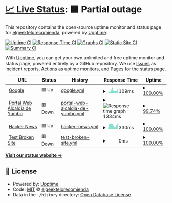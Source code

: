 # [📈 Live Status](https://demo.upptime.js.org): <!--live status--> **🟧 Partial outage**

This repository contains the open-source uptime monitor and status page for [elgeektelorecomienda](https://demo.upptime.js.org), powered by [Upptime](https://github.com/upptime/upptime).

[![Uptime CI](https://github.com/elgeektelorecomienda/upptime/workflows/Uptime%20CI/badge.svg)](https://github.com/elgeektelorecomienda/upptime/actions?query=workflow%3A%22Uptime+CI%22)
[![Response Time CI](https://github.com/elgeektelorecomienda/upptime/workflows/Response%20Time%20CI/badge.svg)](https://github.com/elgeektelorecomienda/upptime/actions?query=workflow%3A%22Response+Time+CI%22)
[![Graphs CI](https://github.com/elgeektelorecomienda/upptime/workflows/Graphs%20CI/badge.svg)](https://github.com/elgeektelorecomienda/upptime/actions?query=workflow%3A%22Graphs+CI%22)
[![Static Site CI](https://github.com/elgeektelorecomienda/upptime/workflows/Static%20Site%20CI/badge.svg)](https://github.com/elgeektelorecomienda/upptime/actions?query=workflow%3A%22Static+Site+CI%22)
[![Summary CI](https://github.com/elgeektelorecomienda/upptime/workflows/Summary%20CI/badge.svg)](https://github.com/elgeektelorecomienda/upptime/actions?query=workflow%3A%22Summary+CI%22)

With [Upptime](https://upptime.js.org), you can get your own unlimited and free uptime monitor and status page, powered entirely by a GitHub repository. We use [Issues](https://github.com/elgeektelorecomienda/upptime/issues) as incident reports, [Actions](https://github.com/elgeektelorecomienda/upptime/actions) as uptime monitors, and [Pages](https://demo.upptime.js.org) for the status page.

<!--start: status pages-->
<!-- This summary is generated by Upptime (https://github.com/upptime/upptime) -->
<!-- Do not edit this manually, your changes will be overwritten -->
<!-- prettier-ignore -->
| URL | Status | History | Response Time | Uptime |
| --- | ------ | ------- | ------------- | ------ |
| <img alt="" src="https://icons.duckduckgo.com/ip3/www.google.com.ico" height="13"> [Google](https://www.google.com) | 🟩 Up | [google.yml](https://github.com/elgeektelorecomienda/UpTime/commits/HEAD/history/google.yml) | <details><summary><img alt="Response time graph" src="./graphs/google/response-time-week.png" height="20"> 109ms</summary><br><a href="https://elgeektelorecomienda.github.io/upptime/history/google"><img alt="Response time 101" src="https://img.shields.io/endpoint?url=https%3A%2F%2Fraw.githubusercontent.com%2Felgeektelorecomienda%2FUpTime%2FHEAD%2Fapi%2Fgoogle%2Fresponse-time.json"></a><br><a href="https://elgeektelorecomienda.github.io/upptime/history/google"><img alt="24-hour response time 99" src="https://img.shields.io/endpoint?url=https%3A%2F%2Fraw.githubusercontent.com%2Felgeektelorecomienda%2FUpTime%2FHEAD%2Fapi%2Fgoogle%2Fresponse-time-day.json"></a><br><a href="https://elgeektelorecomienda.github.io/upptime/history/google"><img alt="7-day response time 109" src="https://img.shields.io/endpoint?url=https%3A%2F%2Fraw.githubusercontent.com%2Felgeektelorecomienda%2FUpTime%2FHEAD%2Fapi%2Fgoogle%2Fresponse-time-week.json"></a><br><a href="https://elgeektelorecomienda.github.io/upptime/history/google"><img alt="30-day response time 105" src="https://img.shields.io/endpoint?url=https%3A%2F%2Fraw.githubusercontent.com%2Felgeektelorecomienda%2FUpTime%2FHEAD%2Fapi%2Fgoogle%2Fresponse-time-month.json"></a><br><a href="https://elgeektelorecomienda.github.io/upptime/history/google"><img alt="1-year response time 106" src="https://img.shields.io/endpoint?url=https%3A%2F%2Fraw.githubusercontent.com%2Felgeektelorecomienda%2FUpTime%2FHEAD%2Fapi%2Fgoogle%2Fresponse-time-year.json"></a></details> | <details><summary><a href="https://elgeektelorecomienda.github.io/upptime/history/google">100.00%</a></summary><a href="https://elgeektelorecomienda.github.io/upptime/history/google"><img alt="All-time uptime 100.00%" src="https://img.shields.io/endpoint?url=https%3A%2F%2Fraw.githubusercontent.com%2Felgeektelorecomienda%2FUpTime%2FHEAD%2Fapi%2Fgoogle%2Fuptime.json"></a><br><a href="https://elgeektelorecomienda.github.io/upptime/history/google"><img alt="24-hour uptime 100.00%" src="https://img.shields.io/endpoint?url=https%3A%2F%2Fraw.githubusercontent.com%2Felgeektelorecomienda%2FUpTime%2FHEAD%2Fapi%2Fgoogle%2Fuptime-day.json"></a><br><a href="https://elgeektelorecomienda.github.io/upptime/history/google"><img alt="7-day uptime 100.00%" src="https://img.shields.io/endpoint?url=https%3A%2F%2Fraw.githubusercontent.com%2Felgeektelorecomienda%2FUpTime%2FHEAD%2Fapi%2Fgoogle%2Fuptime-week.json"></a><br><a href="https://elgeektelorecomienda.github.io/upptime/history/google"><img alt="30-day uptime 100.00%" src="https://img.shields.io/endpoint?url=https%3A%2F%2Fraw.githubusercontent.com%2Felgeektelorecomienda%2FUpTime%2FHEAD%2Fapi%2Fgoogle%2Fuptime-month.json"></a><br><a href="https://elgeektelorecomienda.github.io/upptime/history/google"><img alt="1-year uptime 99.99%" src="https://img.shields.io/endpoint?url=https%3A%2F%2Fraw.githubusercontent.com%2Felgeektelorecomienda%2FUpTime%2FHEAD%2Fapi%2Fgoogle%2Fuptime-year.json"></a></details>
| <img alt="" src="https://icons.duckduckgo.com/ip3/www.yumbo.gov.co.ico" height="13"> [Portal Web Alcaldia de Yumbo](https://www.yumbo.gov.co) | 🟥 Down | [portal-web-alcaldia-de-yumbo.yml](https://github.com/elgeektelorecomienda/UpTime/commits/HEAD/history/portal-web-alcaldia-de-yumbo.yml) | <details><summary><img alt="Response time graph" src="./graphs/portal-web-alcaldia-de-yumbo/response-time-week.png" height="20"> 1334ms</summary><br><a href="https://elgeektelorecomienda.github.io/upptime/history/portal-web-alcaldia-de-yumbo"><img alt="Response time 1555" src="https://img.shields.io/endpoint?url=https%3A%2F%2Fraw.githubusercontent.com%2Felgeektelorecomienda%2FUpTime%2FHEAD%2Fapi%2Fportal-web-alcaldia-de-yumbo%2Fresponse-time.json"></a><br><a href="https://elgeektelorecomienda.github.io/upptime/history/portal-web-alcaldia-de-yumbo"><img alt="24-hour response time 1583" src="https://img.shields.io/endpoint?url=https%3A%2F%2Fraw.githubusercontent.com%2Felgeektelorecomienda%2FUpTime%2FHEAD%2Fapi%2Fportal-web-alcaldia-de-yumbo%2Fresponse-time-day.json"></a><br><a href="https://elgeektelorecomienda.github.io/upptime/history/portal-web-alcaldia-de-yumbo"><img alt="7-day response time 1334" src="https://img.shields.io/endpoint?url=https%3A%2F%2Fraw.githubusercontent.com%2Felgeektelorecomienda%2FUpTime%2FHEAD%2Fapi%2Fportal-web-alcaldia-de-yumbo%2Fresponse-time-week.json"></a><br><a href="https://elgeektelorecomienda.github.io/upptime/history/portal-web-alcaldia-de-yumbo"><img alt="30-day response time 1446" src="https://img.shields.io/endpoint?url=https%3A%2F%2Fraw.githubusercontent.com%2Felgeektelorecomienda%2FUpTime%2FHEAD%2Fapi%2Fportal-web-alcaldia-de-yumbo%2Fresponse-time-month.json"></a><br><a href="https://elgeektelorecomienda.github.io/upptime/history/portal-web-alcaldia-de-yumbo"><img alt="1-year response time 1464" src="https://img.shields.io/endpoint?url=https%3A%2F%2Fraw.githubusercontent.com%2Felgeektelorecomienda%2FUpTime%2FHEAD%2Fapi%2Fportal-web-alcaldia-de-yumbo%2Fresponse-time-year.json"></a></details> | <details><summary><a href="https://elgeektelorecomienda.github.io/upptime/history/portal-web-alcaldia-de-yumbo">99.74%</a></summary><a href="https://elgeektelorecomienda.github.io/upptime/history/portal-web-alcaldia-de-yumbo"><img alt="All-time uptime 99.54%" src="https://img.shields.io/endpoint?url=https%3A%2F%2Fraw.githubusercontent.com%2Felgeektelorecomienda%2FUpTime%2FHEAD%2Fapi%2Fportal-web-alcaldia-de-yumbo%2Fuptime.json"></a><br><a href="https://elgeektelorecomienda.github.io/upptime/history/portal-web-alcaldia-de-yumbo"><img alt="24-hour uptime 99.99%" src="https://img.shields.io/endpoint?url=https%3A%2F%2Fraw.githubusercontent.com%2Felgeektelorecomienda%2FUpTime%2FHEAD%2Fapi%2Fportal-web-alcaldia-de-yumbo%2Fuptime-day.json"></a><br><a href="https://elgeektelorecomienda.github.io/upptime/history/portal-web-alcaldia-de-yumbo"><img alt="7-day uptime 99.74%" src="https://img.shields.io/endpoint?url=https%3A%2F%2Fraw.githubusercontent.com%2Felgeektelorecomienda%2FUpTime%2FHEAD%2Fapi%2Fportal-web-alcaldia-de-yumbo%2Fuptime-week.json"></a><br><a href="https://elgeektelorecomienda.github.io/upptime/history/portal-web-alcaldia-de-yumbo"><img alt="30-day uptime 99.50%" src="https://img.shields.io/endpoint?url=https%3A%2F%2Fraw.githubusercontent.com%2Felgeektelorecomienda%2FUpTime%2FHEAD%2Fapi%2Fportal-web-alcaldia-de-yumbo%2Fuptime-month.json"></a><br><a href="https://elgeektelorecomienda.github.io/upptime/history/portal-web-alcaldia-de-yumbo"><img alt="1-year uptime 99.64%" src="https://img.shields.io/endpoint?url=https%3A%2F%2Fraw.githubusercontent.com%2Felgeektelorecomienda%2FUpTime%2FHEAD%2Fapi%2Fportal-web-alcaldia-de-yumbo%2Fuptime-year.json"></a></details>
| <img alt="" src="https://icons.duckduckgo.com/ip3/news.ycombinator.com.ico" height="13"> [Hacker News](https://news.ycombinator.com) | 🟩 Up | [hacker-news.yml](https://github.com/elgeektelorecomienda/UpTime/commits/HEAD/history/hacker-news.yml) | <details><summary><img alt="Response time graph" src="./graphs/hacker-news/response-time-week.png" height="20"> 330ms</summary><br><a href="https://elgeektelorecomienda.github.io/upptime/history/hacker-news"><img alt="Response time 375" src="https://img.shields.io/endpoint?url=https%3A%2F%2Fraw.githubusercontent.com%2Felgeektelorecomienda%2FUpTime%2FHEAD%2Fapi%2Fhacker-news%2Fresponse-time.json"></a><br><a href="https://elgeektelorecomienda.github.io/upptime/history/hacker-news"><img alt="24-hour response time 331" src="https://img.shields.io/endpoint?url=https%3A%2F%2Fraw.githubusercontent.com%2Felgeektelorecomienda%2FUpTime%2FHEAD%2Fapi%2Fhacker-news%2Fresponse-time-day.json"></a><br><a href="https://elgeektelorecomienda.github.io/upptime/history/hacker-news"><img alt="7-day response time 330" src="https://img.shields.io/endpoint?url=https%3A%2F%2Fraw.githubusercontent.com%2Felgeektelorecomienda%2FUpTime%2FHEAD%2Fapi%2Fhacker-news%2Fresponse-time-week.json"></a><br><a href="https://elgeektelorecomienda.github.io/upptime/history/hacker-news"><img alt="30-day response time 312" src="https://img.shields.io/endpoint?url=https%3A%2F%2Fraw.githubusercontent.com%2Felgeektelorecomienda%2FUpTime%2FHEAD%2Fapi%2Fhacker-news%2Fresponse-time-month.json"></a><br><a href="https://elgeektelorecomienda.github.io/upptime/history/hacker-news"><img alt="1-year response time 312" src="https://img.shields.io/endpoint?url=https%3A%2F%2Fraw.githubusercontent.com%2Felgeektelorecomienda%2FUpTime%2FHEAD%2Fapi%2Fhacker-news%2Fresponse-time-year.json"></a></details> | <details><summary><a href="https://elgeektelorecomienda.github.io/upptime/history/hacker-news">100.00%</a></summary><a href="https://elgeektelorecomienda.github.io/upptime/history/hacker-news"><img alt="All-time uptime 99.98%" src="https://img.shields.io/endpoint?url=https%3A%2F%2Fraw.githubusercontent.com%2Felgeektelorecomienda%2FUpTime%2FHEAD%2Fapi%2Fhacker-news%2Fuptime.json"></a><br><a href="https://elgeektelorecomienda.github.io/upptime/history/hacker-news"><img alt="24-hour uptime 100.00%" src="https://img.shields.io/endpoint?url=https%3A%2F%2Fraw.githubusercontent.com%2Felgeektelorecomienda%2FUpTime%2FHEAD%2Fapi%2Fhacker-news%2Fuptime-day.json"></a><br><a href="https://elgeektelorecomienda.github.io/upptime/history/hacker-news"><img alt="7-day uptime 100.00%" src="https://img.shields.io/endpoint?url=https%3A%2F%2Fraw.githubusercontent.com%2Felgeektelorecomienda%2FUpTime%2FHEAD%2Fapi%2Fhacker-news%2Fuptime-week.json"></a><br><a href="https://elgeektelorecomienda.github.io/upptime/history/hacker-news"><img alt="30-day uptime 100.00%" src="https://img.shields.io/endpoint?url=https%3A%2F%2Fraw.githubusercontent.com%2Felgeektelorecomienda%2FUpTime%2FHEAD%2Fapi%2Fhacker-news%2Fuptime-month.json"></a><br><a href="https://elgeektelorecomienda.github.io/upptime/history/hacker-news"><img alt="1-year uptime 100.00%" src="https://img.shields.io/endpoint?url=https%3A%2F%2Fraw.githubusercontent.com%2Felgeektelorecomienda%2FUpTime%2FHEAD%2Fapi%2Fhacker-news%2Fuptime-year.json"></a></details>
| <img alt="" src="https://icons.duckduckgo.com/ip3/thissitedoesnotexist.koj.co.ico" height="13"> [Test Broken Site](https://thissitedoesnotexist.koj.co) | 🟥 Down | [test-broken-site.yml](https://github.com/elgeektelorecomienda/UpTime/commits/HEAD/history/test-broken-site.yml) | <details><summary><img alt="Response time graph" src="./graphs/test-broken-site/response-time-week.png" height="20"> 0ms</summary><br><a href="https://elgeektelorecomienda.github.io/upptime/history/test-broken-site"><img alt="Response time 0" src="https://img.shields.io/endpoint?url=https%3A%2F%2Fraw.githubusercontent.com%2Felgeektelorecomienda%2FUpTime%2FHEAD%2Fapi%2Ftest-broken-site%2Fresponse-time.json"></a><br><a href="https://elgeektelorecomienda.github.io/upptime/history/test-broken-site"><img alt="24-hour response time 0" src="https://img.shields.io/endpoint?url=https%3A%2F%2Fraw.githubusercontent.com%2Felgeektelorecomienda%2FUpTime%2FHEAD%2Fapi%2Ftest-broken-site%2Fresponse-time-day.json"></a><br><a href="https://elgeektelorecomienda.github.io/upptime/history/test-broken-site"><img alt="7-day response time 0" src="https://img.shields.io/endpoint?url=https%3A%2F%2Fraw.githubusercontent.com%2Felgeektelorecomienda%2FUpTime%2FHEAD%2Fapi%2Ftest-broken-site%2Fresponse-time-week.json"></a><br><a href="https://elgeektelorecomienda.github.io/upptime/history/test-broken-site"><img alt="30-day response time 0" src="https://img.shields.io/endpoint?url=https%3A%2F%2Fraw.githubusercontent.com%2Felgeektelorecomienda%2FUpTime%2FHEAD%2Fapi%2Ftest-broken-site%2Fresponse-time-month.json"></a><br><a href="https://elgeektelorecomienda.github.io/upptime/history/test-broken-site"><img alt="1-year response time 0" src="https://img.shields.io/endpoint?url=https%3A%2F%2Fraw.githubusercontent.com%2Felgeektelorecomienda%2FUpTime%2FHEAD%2Fapi%2Ftest-broken-site%2Fresponse-time-year.json"></a></details> | <details><summary><a href="https://elgeektelorecomienda.github.io/upptime/history/test-broken-site">100.00%</a></summary><a href="https://elgeektelorecomienda.github.io/upptime/history/test-broken-site"><img alt="All-time uptime 100.00%" src="https://img.shields.io/endpoint?url=https%3A%2F%2Fraw.githubusercontent.com%2Felgeektelorecomienda%2FUpTime%2FHEAD%2Fapi%2Ftest-broken-site%2Fuptime.json"></a><br><a href="https://elgeektelorecomienda.github.io/upptime/history/test-broken-site"><img alt="24-hour uptime 100.00%" src="https://img.shields.io/endpoint?url=https%3A%2F%2Fraw.githubusercontent.com%2Felgeektelorecomienda%2FUpTime%2FHEAD%2Fapi%2Ftest-broken-site%2Fuptime-day.json"></a><br><a href="https://elgeektelorecomienda.github.io/upptime/history/test-broken-site"><img alt="7-day uptime 100.00%" src="https://img.shields.io/endpoint?url=https%3A%2F%2Fraw.githubusercontent.com%2Felgeektelorecomienda%2FUpTime%2FHEAD%2Fapi%2Ftest-broken-site%2Fuptime-week.json"></a><br><a href="https://elgeektelorecomienda.github.io/upptime/history/test-broken-site"><img alt="30-day uptime 100.00%" src="https://img.shields.io/endpoint?url=https%3A%2F%2Fraw.githubusercontent.com%2Felgeektelorecomienda%2FUpTime%2FHEAD%2Fapi%2Ftest-broken-site%2Fuptime-month.json"></a><br><a href="https://elgeektelorecomienda.github.io/upptime/history/test-broken-site"><img alt="1-year uptime 100.00%" src="https://img.shields.io/endpoint?url=https%3A%2F%2Fraw.githubusercontent.com%2Felgeektelorecomienda%2FUpTime%2FHEAD%2Fapi%2Ftest-broken-site%2Fuptime-year.json"></a></details>

<!--end: status pages-->

[**Visit our status website →**](https://demo.upptime.js.org)

## 📄 License

- Powered by: [Upptime](https://github.com/upptime/upptime)
- Code: [MIT](./LICENSE) © [elgeektelorecomienda](https://demo.upptime.js.org)
- Data in the `./history` directory: [Open Database License](https://opendatacommons.org/licenses/odbl/1-0/)
